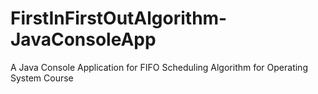# FirstInFirstOutAlgorithm-JavaConsoleApp
A Java Console Application for FIFO Scheduling Algorithm for Operating System Course
